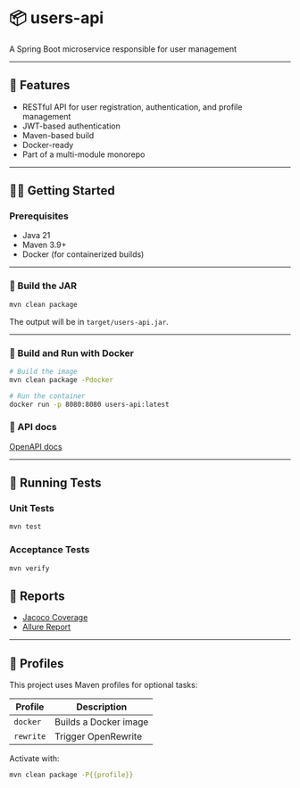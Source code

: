 # 📦 users-api

A Spring Boot microservice responsible for user management

---

## 🚀 Features

* RESTful API for user registration, authentication, and profile management
* JWT-based authentication
* Maven-based build
* Docker-ready
* Part of a multi-module monorepo

---

## 🧑‍💻 Getting Started

### Prerequisites

* Java 21
* Maven 3.9+
* Docker (for containerized builds)

---

### 🔨 Build the JAR

```bash
mvn clean package
```

The output will be in `target/users-api.jar`.

---

### 🐳 Build and Run with Docker

```bash
# Build the image
mvn clean package -Pdocker

# Run the container
docker run -p 8080:8080 users-api:latest
```

### 📄 API docs

[OpenAPI docs](http://localhost:8080/swagger-ui/index.html)

---

## 🧪 Running Tests

### Unit Tests

```bash
mvn test
```

### Acceptance Tests

```bash
mvn verify
```

## 🔬 Reports

- [Jacoco Coverage](./target/site/jacoco/index.html)
- [Allure Report](./target/site/allure-maven-plugin/index.html)

---

## 🧰 Profiles

This project uses Maven profiles for optional tasks:

|  Profile  |      Description      |
|-----------|-----------------------|
| `docker`  | Builds a Docker image |
| `rewrite` | Trigger OpenRewrite   |

Activate with:

```bash
mvn clean package -P{{profile}}
```

